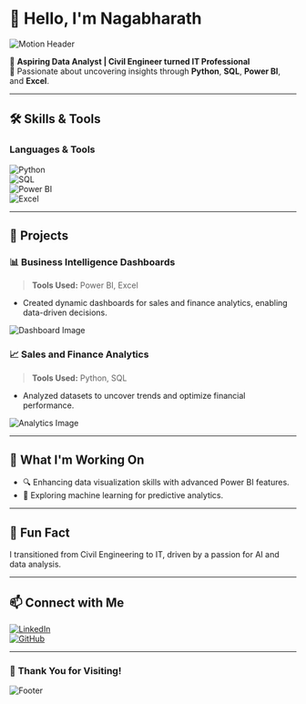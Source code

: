 # 👋 Hello, I'm **Nagabharath**  

![Motion Header](https://media.giphy.com/media/3o7aD5t9x3yew2smqY/giphy.gif)  

🌟 **Aspiring Data Analyst | Civil Engineer turned IT Professional**  
🚀 Passionate about uncovering insights through **Python**, **SQL**, **Power BI**, and **Excel**.  

---

## 🛠️ **Skills & Tools**  

### **Languages & Tools**  
![Python](https://img.shields.io/badge/Python-3776AB?style=for-the-badge&logo=python&logoColor=white)  
![SQL](https://img.shields.io/badge/SQL-316192?style=for-the-badge&logo=postgresql&logoColor=white)  
![Power BI](https://img.shields.io/badge/Power%20BI-F2C811?style=for-the-badge&logo=power-bi&logoColor=black)  
![Excel](https://img.shields.io/badge/Microsoft%20Excel-217346?style=for-the-badge&logo=microsoft-excel&logoColor=white)  

---

## 💼 **Projects**  

### 📊 **Business Intelligence Dashboards**  
> **Tools Used:** Power BI, Excel  
- Created dynamic dashboards for sales and finance analytics, enabling data-driven decisions.  

![Dashboard Image](https://via.placeholder.com/800x400.png?text=Dynamic+Dashboard)

### 📈 **Sales and Finance Analytics**  
> **Tools Used:** Python, SQL  
- Analyzed datasets to uncover trends and optimize financial performance.  

![Analytics Image](https://via.placeholder.com/800x400.png?text=Sales+Analytics)

---

## 🎯 **What I'm Working On**  
- 🔍 Enhancing data visualization skills with advanced Power BI features.  
- 🤖 Exploring machine learning for predictive analytics.  

---

## 🌱 **Fun Fact**  
I transitioned from Civil Engineering to IT, driven by a passion for AI and data analysis.  

---

## 📫 **Connect with Me**  

[![LinkedIn](https://img.shields.io/badge/LinkedIn-0077B5?style=for-the-badge&logo=linkedin&logoColor=white)](https://www.linkedin.com/in/your-profile)  
[![GitHub](https://img.shields.io/badge/GitHub-181717?style=for-the-badge&logo=github&logoColor=white)](https://github.com/YourUsername)  

---

### 🌟 **Thank You for Visiting!**  
![Footer](https://media.giphy.com/media/3o7aD5t9x3yew2smqY/giphy.gif)

